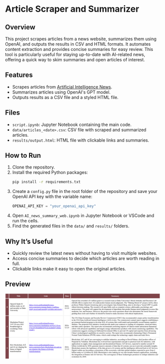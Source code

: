 # Article Scraper and Summarizer

## Overview
This project scrapes articles from a news website, summarizes them using OpenAI, and outputs the results in CSV and HTML formats. It automates content extraction and provides concise summaries for easy review. This tool is particularly useful for staying up-to-date with AI-related news, offering a quick way to skim summaries and open articles of interest.

## Features
- Scrapes articles from [Artificial Intelligence News](https://www.artificialintelligence-news.com).
- Summarizes articles using OpenAI's GPT model.
- Outputs results as a CSV file and a styled HTML file.

## Files
- `script.ipynb`: Jupyter Notebook containing the main code.
- `data/articles_<date>.csv`: CSV file with scraped and summarized articles.
- `results/output.html`: HTML file with clickable links and summaries.

## How to Run
1. Clone the repository.
2. Install the required Python packages:
   ```bash
   pip install -r requirements.txt
   ```
3. Create a `config.py` file in the root folder of the repository and save your OpenAI API key with the variable name:
   ```python
   OPENAI_API_KEY = "your_openai_api_key"
   ```
4. Open `AI_news_summary_web.ipynb` in Jupyter Notebook or VSCode and run the cells.
5. Find the generated files in the `data/` and `results/` folders.

## Why It’s Useful
- Quickly review the latest news without having to visit multiple websites.
- Access concise summaries to decide which articles are worth reading in full.
- Clickable links make it easy to open the original articles.

## Preview
![HTML Output Example](results/output_example.png)
